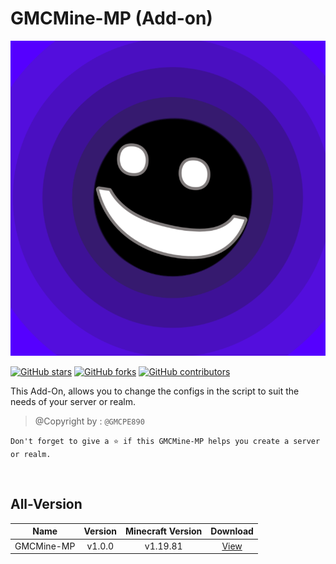 # GMCMine-MP (Add-on)

![](./assets/img/pack_icon.png?raw=true)

[![GitHub stars](https://img.shields.io/github/stars/GMCPE890/GMCMine-MP.svg)](https://github.com/GMCPE890/GMCMine-MP/stargazers)
[![GitHub forks](https://img.shields.io/github/forks/GMCPE890/GMCMine-MP.svg?color=blue)](https://github.com/GMCPE890/GMCMine-MP/network)
[![GitHub contributors](https://img.shields.io/github/contributors/GMCPE890/GMCMine-MP.svg?color=blue)](https://github.com/GMCPE890/GMCMine-MP/network)


This Add-On, allows you to change the configs in the
script to suit the needs of your server or realm.

> @Copyright by : `@GMCPE890`

`Don't forget to give a ⭐ if this GMCMine-MP helps you create a server or realm.`

<br />

## All-Version
| Name | Version | Minecraft Version | Download |
| :-------: | :-----: | :--------: | :------: |
| GMCMine-MP | v1.0.0 | v1.19.81 | <a href="./Version/GMCMine-MP%20(v1.0.0).md">View</a> |

